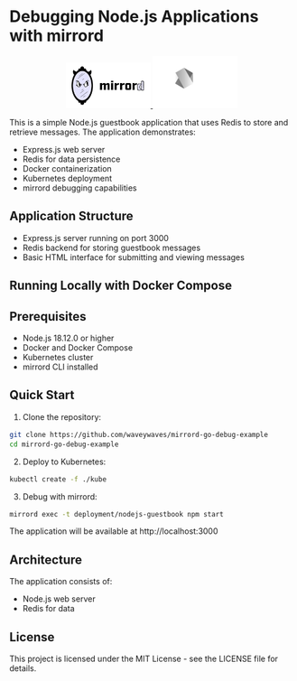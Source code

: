# Debugging Node.js Applications with mirrord

<div align="center">
  <a href="https://mirrord.dev">
    <img src="images/mirrord.svg" width="150" alt="mirrord Logo"/>
  </a>
  <a href="https://nodejs.org/en">
    <img src="images/nodejs.svg" width="150" alt="Nodejs Logo"/>
  </a>
</div>

This is a simple Node.js guestbook application that uses Redis to store and retrieve messages. The application demonstrates:
- Express.js web server
- Redis for data persistence
- Docker containerization
- Kubernetes deployment
- mirrord debugging capabilities

## Application Structure
- Express.js server running on port 3000
- Redis backend for storing guestbook messages
- Basic HTML interface for submitting and viewing messages

## Running Locally with Docker Compose

## Prerequisites

- Node.js 18.12.0 or higher
- Docker and Docker Compose
- Kubernetes cluster
- mirrord CLI installed

## Quick Start

1. Clone the repository:

```bash
git clone https://github.com/waveywaves/mirrord-go-debug-example
cd mirrord-go-debug-example
```

2. Deploy to Kubernetes:

```bash
kubectl create -f ./kube
```

3. Debug with mirrord:

```bash
mirrord exec -t deployment/nodejs-guestbook npm start
```

The application will be available at http://localhost:3000

## Architecture

The application consists of:
- Node.js web server
- Redis for data

## License

This project is licensed under the MIT License - see the LICENSE file for details.